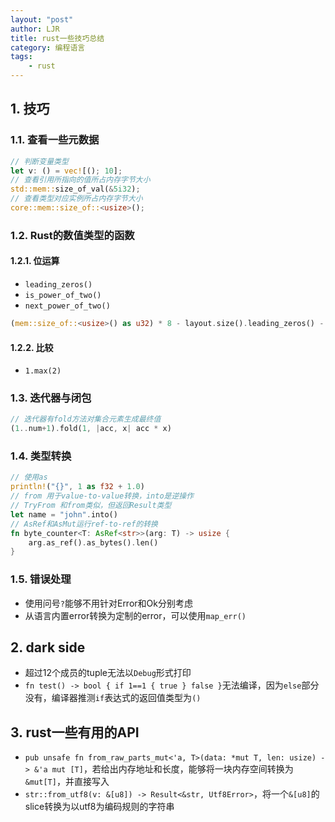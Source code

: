 ```yaml
---
layout: "post"
author: LJR
title: rust一些技巧总结
category: 编程语言
tags:
    - rust
---
```


## 1. 技巧

### 1.1. 查看一些元数据

```rust
// 判断变量类型
let v: () = vec![(); 10];
// 查看引用所指向的值所占内存字节大小
std::mem::size_of_val(&5i32);
// 查看类型对应实例所占内存字节大小
core::mem::size_of::<usize>();
```

### 1.2. Rust的数值类型的函数

#### 1.2.1. 位运算

+ `leading_zeros()`
+ `is_power_of_two()`
+ `next_power_of_two()`

```rust
(mem::size_of::<usize>() as u32) * 8 - layout.size().leading_zeros() - 1;
```

#### 1.2.2. 比较

+ `1.max(2)`

### 1.3. 迭代器与闭包

```rust
// 迭代器有fold方法对集合元素生成最终值
(1..num+1).fold(1, |acc, x| acc * x)
```

### 1.4. 类型转换

```rust
// 使用as
println!("{}", 1 as f32 + 1.0)
// from 用于value-to-value转换，into是逆操作
// TryFrom 和from类似，但返回Result类型
let name = "john".into()
// AsRef和AsMut运行ref-to-ref的转换
fn byte_counter<T: AsRef<str>>(arg: T) -> usize {
    arg.as_ref().as_bytes().len()
}
```

### 1.5. 错误处理

+ 使用问号`?`能够不用针对Error和Ok分别考虑
+ 从语言内置error转换为定制的error，可以使用`map_err()`

## 2. dark side

+ 超过12个成员的tuple无法以`Debug`形式打印
+ `fn test() -> bool { if 1==1 { true } false }`无法编译，因为`else`部分没有，编译器推测`if`表达式的返回值类型为`()`


## 3. rust一些有用的API

+ `pub unsafe fn from_raw_parts_mut<'a, T>(data: *mut T, len: usize) -> &'a mut [T]`，若给出内存地址和长度，能够将一块内存空间转换为`&mut[T]`，并直接写入
+ `str::from_utf8(v: &[u8]) -> Result<&str, Utf8Error>`，将一个`&[u8]`的slice转换为以utf8为编码规则的字符串
